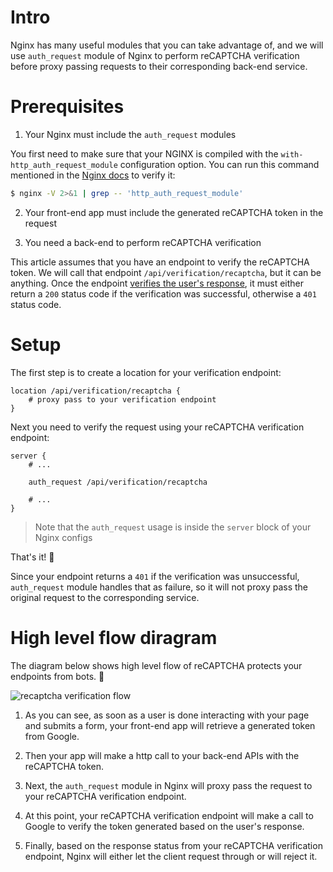 # Intro

Nginx has many useful modules that you can take advantage of, and we will
use `auth_request` module of Nginx to perform reCAPTCHA verification before
proxy passing requests to their corresponding back-end service.

# Prerequisites
1. Your Nginx must include the `auth_request` modules 

You first need to make sure that your NGINX is compiled with the 
`with-http_auth_request_module` configuration option. 
You can run this command mentioned in the [Nginx docs][1] to verify it:
```bash
$ nginx -V 2>&1 | grep -- 'http_auth_request_module'
```

2. Your front-end app must include the generated reCAPTCHA token
in the request

3. You need a back-end to perform reCAPTCHA verification

This article assumes that you have an endpoint to verify the reCAPTCHA 
token. We will call that endpoint `/api/verification/recaptcha`, but it can be anything.
Once the endpoint [verifies the user's response][2], it must either return a `200` status
code if the verification was successful, otherwise a `401` status code.

# Setup

The first step is to create a location for your verification endpoint:

```Nginx
location /api/verification/recaptcha {
    # proxy pass to your verification endpoint
}
```

Next you need to verify the request using your reCAPTCHA verification endpoint:

```Nginx
server {
    # ...
    
    auth_request /api/verification/recaptcha
    
    # ...
}
```

> Note that the `auth_request` usage is inside the `server` block of your Nginx configs

That's it! 🥳

Since your endpoint returns a `401` if the verification was unsuccessful, `auth_request`
module handles that as failure, so it will not proxy pass the original request to the
corresponding service.

# High level flow diragram

The diagram below shows high level flow of reCAPTCHA protects your endpoints from bots. 🤖

<div class="svg-container">
  <img style="max-width: 800px" src="/assets/articles/images/recaptcha-flow.svg" alt="recaptcha verification flow">
</div>

1. As you can see, as soon as a user is done interacting with your page and submits a form,
your front-end app will retrieve a generated token from Google. 

2. Then your app will make a http call to your back-end APIs with the reCAPTCHA token.

3. Next, the `auth_request` module in Nginx will proxy pass the request to your reCAPTCHA
verification endpoint.

4. At this point, your reCAPTCHA verification endpoint will make a call to Google to
verify the token generated based on the user's response. 

5. Finally, based on the response status from your reCAPTCHA verification endpoint,
Nginx will either let the client request through or will reject it.


[1]: https://docs.nginx.com/nginx/admin-guide/security-controls/configuring-subrequest-authentication/
[2]: https://developers.google.com/recaptcha/docs/verify
